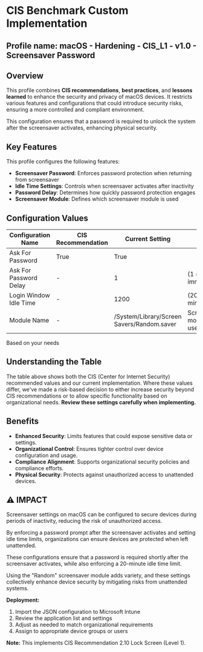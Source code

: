 # CIS Benchmark Custom Implementation
## Profile name: macOS - Hardening - CIS_L1 - v1.0 - Screensaver Password

## Overview
This profile combines **CIS recommendations**, **best practices**, and **lessons learned** to enhance the security and privacy of macOS devices. 
It restricts various features and configurations that could introduce security risks, ensuring a more controlled and compliant environment.  

This configuration ensures that a password is required to unlock the system after the screensaver activates, enhancing physical security.

## Key Features  
This profile configures the following features:  

- **Screensaver Password**: Enforces password protection when returning from screensaver
- **Idle Time Settings**: Controls when screensaver activates after inactivity
- **Password Delay**: Determines how quickly password protection engages
- **Screensaver Module**: Defines which screensaver module is used

## Configuration Values  
| Configuration Name | CIS Recommendation | Current Setting | Notes |
|-------------------|-------------------|-----------------|-------|
| Ask For Password | True | True | |
| Ask For Password Delay | - | 1 | (1 = immediate) |
| Login Window Idle Time | - | 1200 | (20 minutes) |
| Module Name | - | /System/Library/Screen Savers/Random.saver | Screensaver module to use |

Based on your needs

## Understanding the Table
The table above shows both the CIS (Center for Internet Security) recommended values and our current implementation. Where these values differ, we've made a risk-based decision to either increase security beyond CIS recommendations or to allow specific functionality based on organizational needs. **Review these settings carefully when implementing.**

## Benefits  
- **Enhanced Security**: Limits features that could expose sensitive data or settings.  
- **Organizational Control**: Ensures tighter control over device configuration and usage.  
- **Compliance Alignment**: Supports organizational security policies and compliance efforts.
- **Physical Security**: Protects against unauthorized access to unattended devices.

## ⚠️  IMPACT
Screensaver settings on macOS can be configured to secure devices during periods of inactivity, reducing the risk of unauthorized access. 

By enforcing a password prompt after the screensaver activates and setting idle time limits, organizations can ensure devices are protected when left unattended.

These configurations ensure that a password is required shortly after the screensaver activates, while also enforcing a 20-minute idle time limit. 

Using the "Random" screensaver module adds variety, and these settings collectively enhance device security by mitigating risks from unattended systems.

**Deployment:**
1. Import the JSON configuration to Microsoft Intune
2. Review the application list and settings
3. Adjust as needed to match organizational requirements
4. Assign to appropriate device groups or users

**Note:** This implements CIS Recommendation 2.10 Lock Screen (Level 1).